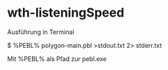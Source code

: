 # wth-listeningSpeed

Ausführung in Terminal

$ %PEBL% polygon-main.pbl >stdout.txt 2> stderr.txt

Mit %PEBL% als Pfad zur pebl.exe
